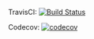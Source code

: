 TravisCI: [![Build Status](https://travis-ci.org/SarvagyaVaish/ros_ci_and_coverage.svg?branch=master)](https://travis-ci.org/SarvagyaVaish/ros_ci_and_coverage)

Codecov: [![codecov](https://codecov.io/gh/SarvagyaVaish/ros_ci_and_coverage/branch/master/graph/badge.svg)](https://codecov.io/gh/SarvagyaVaish/ros_ci_and_coverage)
